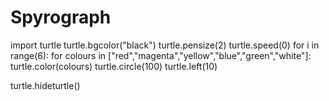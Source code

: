 # Spyrograph

import turtle
turtle.bgcolor("black")
turtle.pensize(2)
turtle.speed(0)
for i in range(6):
    for colours in ["red","magenta","yellow","blue","green","white"]:
        turtle.color(colours)
        turtle.circle(100)
        turtle.left(10)

turtle.hideturtle()

